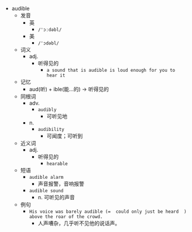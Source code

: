 - audible
  - 发音
    - 英
      - `/'ɔːdəbl/`
    - 美
      - `/'ɔdəbl/`
  - 词义
    - adj.
      - 听得见的
        - `a sound that is audible is loud enough for you to hear it`
  - 记忆
    - aud(听) + ible(能…的) → 听得见的
  - 同根词
    - adv.
      - `audibly`
        - 可听见地
    - n.
      - `audibility`
        - 可闻度；可听到
  - 近义词
    - adj.
      - 听得见的
        - `hearable`
  - 短语
    - `audible alarm`
      - 声音报警，音响报警 
    - `audible sound`
      - n. 可听见的声音 
  - 例句
    - `His voice was barely audible (=  could only just be heard  ) above the roar of the crowd.`
      - 人声嘈杂，几乎听不见他的说话声。

